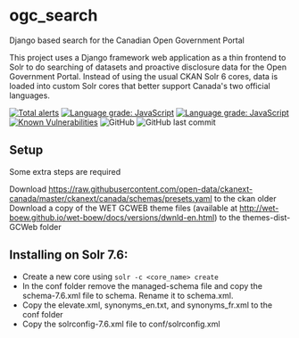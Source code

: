 # ogc_search
Django based search for the Canadian Open Government Portal 

This project uses a Django framework web application as a thin frontend to Solr to do searching of datasets and 
proactive disclosure data for the Open Government Portal. Instead of using the usual CKAN Solr 6 cores, data is 
loaded into custom Solr cores that better support Canada's two official languages.

[![Total alerts](https://img.shields.io/lgtm/alerts/g/thriuin/ogc_search.svg?logo=lgtm&logoWidth=18)](https://lgtm.com/projects/g/thriuin/ogc_search/alerts/)
[![Language grade: JavaScript](https://img.shields.io/lgtm/grade/javascript/g/thriuin/ogc_search.svg?logo=lgtm&logoWidth=18)](https://lgtm.com/projects/g/thriuin/ogc_search/context:javascript)
[![Language grade: JavaScript](https://img.shields.io/lgtm/grade/javascript/g/thriuin/ogc_search.svg?logo=lgtm&logoWidth=18)](https://lgtm.com/projects/g/thriuin/ogc_search/context:javascript)
[![Known Vulnerabilities](https://snyk.io/test/github/thriuin/ogc_search/badge.svg?targetFile=requirements.txt)](https://snyk.io/test/github/thriuin/ogc_search?targetFile=requirements.txt)
![GitHub](https://img.shields.io/github/license/thriuin/ogc_search.svg)
![GitHub last commit](https://img.shields.io/github/last-commit/thriuin/ogc_search.svg)
   
## Setup

Some extra steps are required

Download https://raw.githubusercontent.com/open-data/ckanext-canada/master/ckanext/canada/schemas/presets.yaml
to the ckan older 
Download a copy of the WET GCWEB theme files (available at 
http://wet-boew.github.io/wet-boew/docs/versions/dwnld-en.html) to the themes-dist-GCWeb folder

## Installing on Solr 7.6:
- Create a new core using `solr -c <core_name> create`
- In the conf folder remove the managed-schema file and copy the schema-7.6.xml file to schema. Rename it to schema.xml.
- Copy the elevate.xml, synonyms_en.txt, and synonyms_fr.xml to the conf folder 
- Copy the solrconfig-7.6.xml file to conf/solrconfig.xml
